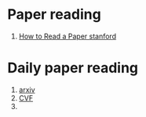 # Paper reading

1. [How to Read a Paper stanford](https://web.stanford.edu/class/ee384m/Handouts/HowtoReadPaper.pdf)


# Daily paper reading

1. [arxiv](https://arxiv.org/list/cs.CV/new)
2. [CVF](https://openaccess.thecvf.com/menu)
3. 
